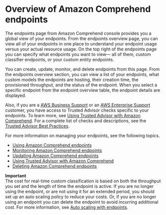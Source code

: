 # Overview of Amazon Comprehend endpoints<a name="manage-endpoints-overview"></a>

The endpoints page from Amazon Comprehend console provides you a global view of your endpoints\. From the endpoints overview page, you can view all of your endpoints in one place to understand your endpoint usage versus your actual resource usage\. On the top right of the endpoints page you can specify what endpoints you want to view— all of them, custom classifier endpoints, or your custom entity endpoints\.

You can create, update, monitor, and delete endpoints from this page\. From the endpoints overview section, you can view a list of your endpoints, what custom models the endpoints are hosting, their creation time, the provisioned throughput, and the status of the endpoint\. When you select a specific endpoint from the endpoint overview table, the endpoint details are displayed\. 

Also, if you are a [AWS Business Support](https://aws.amazon.com/premiumsupport/plans/business/) or an [AWS Enterprise Support](https://aws.amazon.com/premiumsupport/plans/enterprise/) customer, you have access to Trusted Advisor checks specific to your endpoints\. To learn more, see [Using Trusted Advisor with Amazon Comprehend](manage-endpoints-trusted-advisor.md)\. For a complete list of checks and descriptions, see the [Trusted Advisor Best Practices](https://aws.amazon.com/premiumsupport/technology/trusted-advisor/best-practice-checklist/)\.

For more information on managing your endpoints, see the following topics\. 
+ [Using Amazon Comprehend endpoints](using-endpoints.md)
+ [Monitoring Amazon Comprehend endpoints](manage-endpoints-monitor.md)
+ [Updating Amazon Comprehend endpoints](manage-endpoints-update.md)
+ [Using Trusted Advisor with Amazon Comprehend](manage-endpoints-trusted-advisor.md)
+ [Deleting Amazon Comprehend endpoints](manage-endpoints-delete.md)

**Important**  
The cost for real\-time custom classification is based on both the throughput you set and the length of time the endpoint is active\. If you are no longer using the endpoint, or are not using it for an extended period, you should set up an auto scaling policy to reduce your costs\. Or, if you are no longer using an endpoint you can delete the endpoint to avoid incurring additional cost\. For more information, see [Auto scaling with endpoints](comprehend-autoscaling.md)\.
